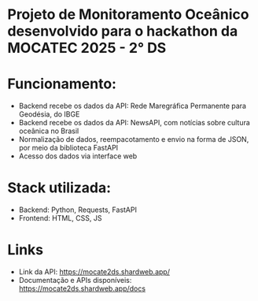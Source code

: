 # Projeto de Monitoramento Oceânico desenvolvido para o hackathon da MOCATEC 2025 - 2° DS

# Funcionamento:
- Backend recebe os dados da API: Rede Maregráfica Permanente para Geodésia, do IBGE
- Backend recebe os dados da API: NewsAPI, com notícias sobre cultura oceânica no Brasil
- Normalização de dados, reempacotamento e envio na forma de JSON, por meio da biblioteca FastAPI
- Acesso dos dados via interface web

# Stack utilizada:
- Backend: Python, Requests, FastAPI
- Frontend: HTML, CSS, JS

# Links
- Link da API: https://mocate2ds.shardweb.app/
- Documentação e APIs disponíveis: https://mocate2ds.shardweb.app/docs
